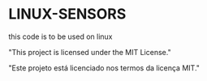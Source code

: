 # LINUX-SENSORS
this code is to be used on linux

"This project is licensed under the MIT License."

"Este projeto está licenciado nos termos da licença MIT."
